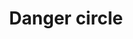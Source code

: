 ---
title: Danger circle
tags: ["danger", "circle", "warning", "caution", "hazard"]
icon: danger-circle
svg: '<svg xmlns="http://www.w3.org/2000/svg" width="24" height="24" fill="none" viewBox="0 0 24 24" stroke-width="1.5" stroke-linecap="round" stroke-linejoin="round" stroke="currentColor"><circle cx="12" cy="12.5" r="9"/><path d="M12 8.127v5.5m0 3.246v-.5"/></svg>'
---